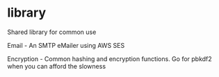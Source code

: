 # library
Shared library for common use

Email - An SMTP eMailer using AWS SES

Encryption - Common hashing and encryption functions. Go for pbkdf2 when you can afford the slowness

